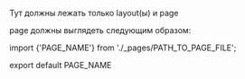 Тут должны лежать только layout(ы)
и page

page должны выглядеть следующим образом: 

import {'PAGE_NAME'} from './_pages/PATH_TO_PAGE_FILE';

export default PAGE_NAME